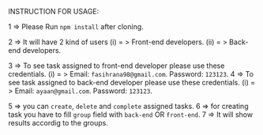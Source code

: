 INSTRUCTION FOR USAGE:

1 => Please Run `npm install` after cloning.

2 => It will have 2 kind of users 
    (i) = > Front-end developers.
    (ii) = > Back-end developers.

3 => To see task assigned to front-end developer please use these credentials.
        (i) = > Email: `fasihrana98@gmail.com`.
                Password: `123123`.
4 => To see task assigned to back-end developer please use these credentials.
        (i) = > Email: `ayaan@gmail.com`.
                Password: `123123`.

5 => you can `create`, `delete` and `complete` assigned tasks.
6 => for creating task you have to fill `group` field with `back-end` OR `front-end`.
7 => It will show results accordig to the groups.